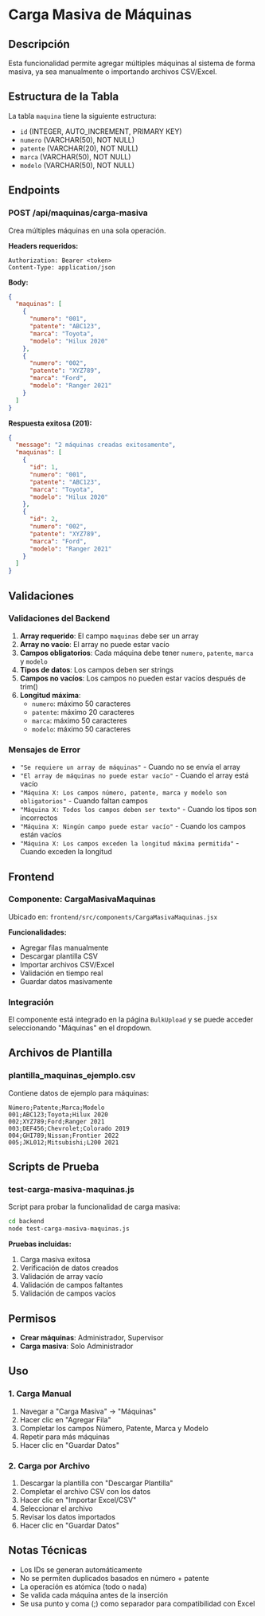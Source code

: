 # Carga Masiva de Máquinas

## Descripción
Esta funcionalidad permite agregar múltiples máquinas al sistema de forma masiva, ya sea manualmente o importando archivos CSV/Excel.

## Estructura de la Tabla
La tabla `maquina` tiene la siguiente estructura:
- `id` (INTEGER, AUTO_INCREMENT, PRIMARY KEY)
- `numero` (VARCHAR(50), NOT NULL)
- `patente` (VARCHAR(20), NOT NULL)
- `marca` (VARCHAR(50), NOT NULL)
- `modelo` (VARCHAR(50), NOT NULL)

## Endpoints

### POST /api/maquinas/carga-masiva
Crea múltiples máquinas en una sola operación.

**Headers requeridos:**
```
Authorization: Bearer <token>
Content-Type: application/json
```

**Body:**
```json
{
  "maquinas": [
    {
      "numero": "001",
      "patente": "ABC123",
      "marca": "Toyota",
      "modelo": "Hilux 2020"
    },
    {
      "numero": "002",
      "patente": "XYZ789",
      "marca": "Ford",
      "modelo": "Ranger 2021"
    }
  ]
}
```

**Respuesta exitosa (201):**
```json
{
  "message": "2 máquinas creadas exitosamente",
  "maquinas": [
    {
      "id": 1,
      "numero": "001",
      "patente": "ABC123",
      "marca": "Toyota",
      "modelo": "Hilux 2020"
    },
    {
      "id": 2,
      "numero": "002",
      "patente": "XYZ789",
      "marca": "Ford",
      "modelo": "Ranger 2021"
    }
  ]
}
```

## Validaciones

### Validaciones del Backend
1. **Array requerido**: El campo `maquinas` debe ser un array
2. **Array no vacío**: El array no puede estar vacío
3. **Campos obligatorios**: Cada máquina debe tener `numero`, `patente`, `marca` y `modelo`
4. **Tipos de datos**: Los campos deben ser strings
5. **Campos no vacíos**: Los campos no pueden estar vacíos después de trim()
6. **Longitud máxima**: 
   - `numero`: máximo 50 caracteres
   - `patente`: máximo 20 caracteres
   - `marca`: máximo 50 caracteres
   - `modelo`: máximo 50 caracteres

### Mensajes de Error
- `"Se requiere un array de máquinas"` - Cuando no se envía el array
- `"El array de máquinas no puede estar vacío"` - Cuando el array está vacío
- `"Máquina X: Los campos número, patente, marca y modelo son obligatorios"` - Cuando faltan campos
- `"Máquina X: Todos los campos deben ser texto"` - Cuando los tipos son incorrectos
- `"Máquina X: Ningún campo puede estar vacío"` - Cuando los campos están vacíos
- `"Máquina X: Los campos exceden la longitud máxima permitida"` - Cuando exceden la longitud

## Frontend

### Componente: CargaMasivaMaquinas
Ubicado en: `frontend/src/components/CargaMasivaMaquinas.jsx`

**Funcionalidades:**
- Agregar filas manualmente
- Descargar plantilla CSV
- Importar archivos CSV/Excel
- Validación en tiempo real
- Guardar datos masivamente

### Integración
El componente está integrado en la página `BulkUpload` y se puede acceder seleccionando "Máquinas" en el dropdown.

## Archivos de Plantilla

### plantilla_maquinas_ejemplo.csv
Contiene datos de ejemplo para máquinas:
```csv
Número;Patente;Marca;Modelo
001;ABC123;Toyota;Hilux 2020
002;XYZ789;Ford;Ranger 2021
003;DEF456;Chevrolet;Colorado 2019
004;GHI789;Nissan;Frontier 2022
005;JKL012;Mitsubishi;L200 2021
```

## Scripts de Prueba

### test-carga-masiva-maquinas.js
Script para probar la funcionalidad de carga masiva:
```bash
cd backend
node test-carga-masiva-maquinas.js
```

**Pruebas incluidas:**
1. Carga masiva exitosa
2. Verificación de datos creados
3. Validación de array vacío
4. Validación de campos faltantes
5. Validación de campos vacíos

## Permisos
- **Crear máquinas**: Administrador, Supervisor
- **Carga masiva**: Solo Administrador

## Uso

### 1. Carga Manual
1. Navegar a "Carga Masiva" → "Máquinas"
2. Hacer clic en "Agregar Fila"
3. Completar los campos Número, Patente, Marca y Modelo
4. Repetir para más máquinas
5. Hacer clic en "Guardar Datos"

### 2. Carga por Archivo
1. Descargar la plantilla con "Descargar Plantilla"
2. Completar el archivo CSV con los datos
3. Hacer clic en "Importar Excel/CSV"
4. Seleccionar el archivo
5. Revisar los datos importados
6. Hacer clic en "Guardar Datos"

## Notas Técnicas
- Los IDs se generan automáticamente
- No se permiten duplicados basados en número + patente
- La operación es atómica (todo o nada)
- Se valida cada máquina antes de la inserción
- Se usa punto y coma (;) como separador para compatibilidad con Excel 